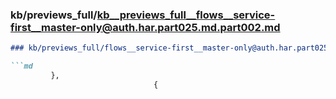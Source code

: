 ### kb/previews_full/kb__previews_full__flows__service-first__master-only@auth.har.part025.md.part002.md

```md
### kb/previews_full/flows__service-first__master-only@auth.har.part025.md (part 002)

```md
         },
                                {
                   
```

```

```
